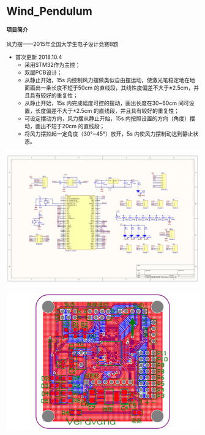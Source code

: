 # Wind_Pendulum

#### 项目简介

风力摆——2015年全国大学生电子设计竞赛B题

* 首次更新 2018.10.4
  * 采用STM32作为主控；
  * 双层PCB设计；
  * 从静止开始，15s 内控制风力摆做类似自由摆运动，使激光笔稳定地在地面画出一条长度不短于50cm 的直线段，其线性度偏差不大于±2.5cm，并且具有较好的重复性；
  * 从静止开始，15s 内完成幅度可控的摆动，画出长度在30~60cm 间可设置，长度偏差不大于±2.5cm 的直线段，并且具有较好的重复性；
  * 可设定摆动方向，风力摆从静止开始，15s 内按照设置的方向（角度）摆动，画出不短于20cm 的直线段；
  * 将风力摆拉起一定角度（30°~45°）放开，5s 内使风力摆制动达到静止状态。

![风力摆_00](README.assets/%E9%A3%8E%E5%8A%9B%E6%91%86_00.png)



![风力摆_01](README.assets/%E9%A3%8E%E5%8A%9B%E6%91%86_01.png)
